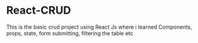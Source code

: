 # React-CRUD
This is the basic crud project using React Js where i learned Components, props, state, form submitting, filtering the table etc
